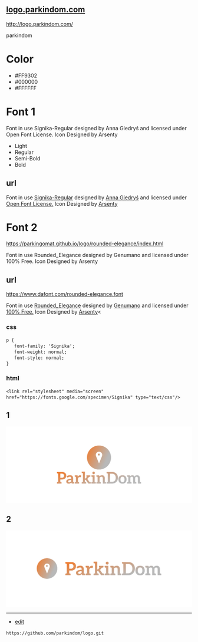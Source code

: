 ## [logo.parkindom.com](http://logo.parkindom.com/)

http://logo.parkindom.com/


parkindom 



# Color
+ #FF9302
+ #000000
+ #FFFFFF

# Font 1
Font in use Signika-Regular designed by Anna Giedryś and licensed under Open Font License. Icon Designed by Arsenty
+ Light
+ Regular
+ Semi-Bold
+ Bold

## url
Font in use <a target="_blank" href="https://fonts.google.com/specimen/Signika">Signika-Regular</a> designed by
<a target="_blank" href="http://ancymonic.com/">Anna Giedryś</a>
and licensed under
<a target="_blank" href="http://scripts.sil.org/cms/scripts/page.php?site_id=nrsi&amp;id=OFL_web">Open Font License.</a>
Icon Designed by
<a target="_blank" href="https://thenounproject.com/arsenty">Arsenty</a>

# Font 2
https://parkingomat.github.io/logo/rounded-elegance/index.html

Font in use Rounded_Elegance designed by Genumano and licensed under 100% Free. Icon Designed by Arsenty

## url
https://www.dafont.com/rounded-elegance.font

Font in use <a target="_blank" href="https://www.dafont.com/rounded-elegance.font">Rounded_Elegance</a> designed by
<a target="_blank" href="mailto:dcc700@gmail.com">Genumano</a>
and licensed under
<a target="_blank" href="https://www.dafont.com/faq.php#copyright">100% Free.</a>
Icon Designed by
<a target="_blank" href="https://thenounproject.com/arsenty">Arsenty</a><
          
### css 
    p {
       font-family: 'Signika';
       font-weight: normal;
       font-style: normal;
    }


### html

    <link rel="stylesheet" media="screen" href="https://fonts.google.com/specimen/Signika" type="text/css"/>
    

## 1
![1/cover.png](1/cover.png)

## 2
![2/cover.png](2/cover.png)



---
+ [edit](https://github.com/parkindom/logo/edit/main/README.md)

```
https://github.com/parkindom/logo.git
```
